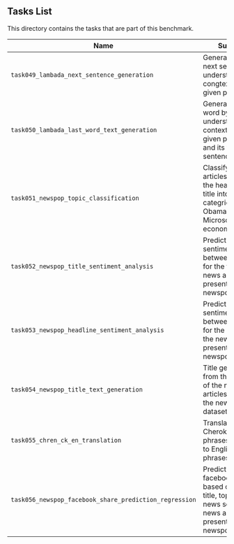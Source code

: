 ## Tasks List 

This directory contains the tasks that are part of this benchmark. 


Name | Summary | Category
---- | ----------- | --------
`task049_lambada_next_sentence_generation` | Generating the next sentence by understanding the congtext of the given paragraph | Sentence Generation
`task050_lambada_last_word_text_generation` | Generating final word by understanding the context of the given paragraph and its target sentence | Text Generation
`task051_newspop_topic_classification` | Classifying news articles based on the headline and title into 4 categries namely Obama, Palestine, Microsoft, and economy | Classification
`task052_newspop_title_sentiment_analysis` | Predicting sentiment score between -1 to 1 for the title of the news articles present in the newspop dataset| Sentiment Analysis
`task053_newspop_headline_sentiment_analysis` | Predicting sentiment score between -1 to 1 for the headline of the news articles present in the newspop dataset| Sentiment Analysis
`task054_newspop_title_text_generation` | Title generation from the headlines of the news articles given in the newspop dataset | Text Generation
`task055_chren_ck_en_translation` | Translating Cherokee phrases/sentences to English phrases/sentences | Translation
`task056_newspop_facebook_share_prediction_regression` | Predicting facebook shares based on headline, title, topic and news source of the news articles present in the newspop dataset | Regression